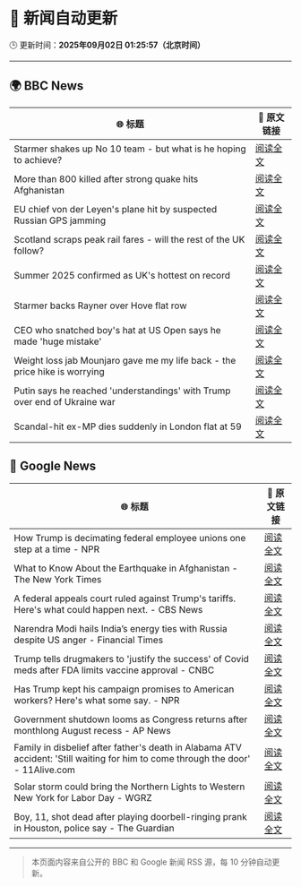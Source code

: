 # 🧠 新闻自动更新

🕒 更新时间：**2025年09月02日 01:25:57（北京时间）**

---

## 🌍 BBC News

| 🌐 标题 | 🔗 原文链接 |
|--------|-------------|
| Starmer shakes up No 10 team - but what is he hoping to achieve? | [阅读全文](https://www.bbc.com/news/articles/cd0d195md5eo?at_medium=RSS&at_campaign=rss) |
| More than 800 killed after strong quake hits Afghanistan | [阅读全文](https://www.bbc.com/news/articles/c3ezgy1zlvwo?at_medium=RSS&at_campaign=rss) |
| EU chief von der Leyen's plane hit by suspected Russian GPS jamming | [阅读全文](https://www.bbc.com/news/articles/c9d07z1439zo?at_medium=RSS&at_campaign=rss) |
| Scotland scraps peak rail fares - will the rest of the UK follow? | [阅读全文](https://www.bbc.com/news/articles/czxp9zl0k90o?at_medium=RSS&at_campaign=rss) |
| Summer 2025 confirmed as UK's hottest on record | [阅读全文](https://www.bbc.com/weather/articles/c1kz18d3wjro?at_medium=RSS&at_campaign=rss) |
| Starmer backs Rayner over Hove flat row | [阅读全文](https://www.bbc.com/news/articles/cy850l982v0o?at_medium=RSS&at_campaign=rss) |
| CEO who snatched boy's hat at US Open says he made 'huge mistake' | [阅读全文](https://www.bbc.com/news/articles/ce93klk0jpzo?at_medium=RSS&at_campaign=rss) |
| Weight loss jab Mounjaro gave me my life back - the price hike is worrying | [阅读全文](https://www.bbc.com/news/articles/cwyp9e1vyr6o?at_medium=RSS&at_campaign=rss) |
| Putin says he reached 'understandings' with Trump over end of Ukraine war | [阅读全文](https://www.bbc.com/news/articles/c0qljy44553o?at_medium=RSS&at_campaign=rss) |
| Scandal-hit ex-MP dies suddenly in London flat at 59 | [阅读全文](https://www.bbc.com/news/articles/cp8908jd3n1o?at_medium=RSS&at_campaign=rss) |

## 📰 Google News

| 🌐 标题 | 🔗 原文链接 |
|--------|-------------|
| How Trump is decimating federal employee unions one step at a time - NPR | [阅读全文](https://news.google.com/rss/articles/CBMiigFBVV95cUxNZUdZSml1SFpIdHJnbmUwalJqZFJaYmRaaFYtMUlibWo5dDM1QkNXVFJIMTlWdzNud29Bd2dCY0x2QVdoU2ZDczVvd3M1dUdybG1ZemNBMm5TbXdodHB4SklRYXJzSnFOVkNrbEFPZFBJcUhOX3ZVTWtGXzY1MWxFU2RyX1hYamFYZUE?oc=5) |
| What to Know About the Earthquake in Afghanistan - The New York Times | [阅读全文](https://news.google.com/rss/articles/CBMijwFBVV95cUxQTGxneThFQUFlcnJPZzdsZVhnVHRNeUh0eF81UnY4eENpd2twaDZZaFUwSzRrRDk3MWpnNWhHMi0ySGk2TnNXNGdnMmhIWG1TNjE4OHB5THhPeUFUVHpRdkVQWFVUcW1JQXJIeFIwOVhWRXVrYXFnUUdzQWxhNkozajF5emtMb21rWU8zU0JTcw?oc=5) |
| A federal appeals court ruled against Trump's tariffs. Here's what could happen next. - CBS News | [阅读全文](https://news.google.com/rss/articles/CBMingFBVV95cUxNTEJhTGhaR1dRa19SOHFlOVBSMTdBRUJUWG9VMU1DaW5yeHZyN0lJN25RLU1jaEFxZU83R1RLc25VeFh2dlpaeUhXZWxEWFNCNGZJMmQ2TW0tME9Wei1pc2tXcnRsOXJ0OThyVV9nRjVSaHVVd1YwSnRFNmtrRWJuVkhlc0UzanRaSzV3b0J5azltdmNWM01qTkI2V0FZUdIBowFBVV95cUxNLWlDM1ZQZDFLbEdBNUs1MEQwakwtLU01SzR4M0JDa0tXRXZKU1VRS1RVSVphTTdKNTFXN2lrTHhVMUpRWkdEcEJwZDNZLW9vVWo1NVh3Wld2YlRTNDg0VlEtS29jVFdiTlBfV3hHVl9GSHdzZ1RYZkNNbFhta1NXdkhUcEVaZE5jV3BjbU5Sbm4walpaNUFVa1ZQLTJ4SVB6Uk53?oc=5) |
| Narendra Modi hails India’s energy ties with Russia despite US anger - Financial Times | [阅读全文](https://news.google.com/rss/articles/CBMicEFVX3lxTE1GV3ZuNkVBRnJNdkttZkJIbkJMQ2JmSFFEd0VFT29wVWxfOWk3cXYwMExBX1dsTTZjUXNpLUZlaHgyVzRjR0RCa1FodElxMGwtOGRHX2I2UHl4LXBGdDk5Yk95dXd2VkJiTDBXcnJKdHQ?oc=5) |
| Trump tells drugmakers to 'justify the success' of Covid meds after FDA limits vaccine approval - CNBC | [阅读全文](https://news.google.com/rss/articles/CBMic0FVX3lxTE1BOWxHYXc5am43QVo2VmxydWN1Q3lfYUlWMWdxQnRsSVRCMEVBdDB3OVdBM0VmWHpKdEw3N3JDd1BTWVpvbWM0b3Exam5FQmxxWFUzaUFRM016dUt3WmR6Z3VRdU51WkFtZ2Y5Y1NmUnlfaTDSAXhBVV95cUxNTmg1RjNpZEc4eVpIUmNPeC1oaHZLUUdMZXJ0SE9Ndmw2U3BQYmFkLTdrSjZocEp2UW9rQWxwTjdJUGNkM2Q1V1NpdldWcEF3RUpKcElHQnJVTHpuWGk4OWJmVWh4UmpLMHVmTFVCOHFiTHRnSnpNOVU?oc=5) |
| Has Trump kept his campaign promises to American workers? Here's what some say. - NPR | [阅读全文](https://news.google.com/rss/articles/CBMiiAFBVV95cUxNdjU3WEZoaUdFeDJJeGZXeTl5bDV3MnRwWHB2NFBSdzd6VWZHa0tYRnVralNJcUNxS29vNXh4ZkVKX0ZPZXRMZjJCXzhaSmhmZ2o1c1ZfYTBvTVhFLUYyYUpvdnFVdGV0QndXSWFvejRvOHhxR2M3ZWJiOUtpRzQxeGJoc2JhRW80?oc=5) |
| Government shutdown looms as Congress returns after monthlong August recess - AP News | [阅读全文](https://news.google.com/rss/articles/CBMingFBVV95cUxQYWhlNENqeVJwUUdoUFNkZEpzSjZSdzZManFVSHBiTnFBYkhvT25LU1o1aV82S0dzTE90cl9NSW9YZEZETjhNdElDZTZ6Q3hKTjlZUVVQZUxCdDREbXhQSFpCdHR5SHV3MDB0cUdWbjNLc3UtQ2VUbDg3NllET0c0cVFJVmxFX09CbkhwUV9uazlQeFZneFdNcGluYml3QQ?oc=5) |
| Family in disbelief after father's death in Alabama ATV accident: 'Still waiting for him to come through the door' - 11Alive.com | [阅读全文](https://news.google.com/rss/articles/CBMi7wFBVV95cUxNY1d4M01JdTZJQV9yZnFiVm10M3dzOHpmOUNTOVh0QjFqcU0xUjRaUm1pRkthd2RYOVNkeVYza1dDanByRG1sZFVQQ3RjWGlHdmdZdXNpeUdpQWZham1TRnU4ZHpzWnhuN190SjZCSFFfQVlpTmVEejFYX2RvczB6bHBKWWFlVmlDMGtXWjhsVzIzUEJuZUVCOVpPMzR6REZZcFJiQ3dHYUJnQ1lfcEV5WTJpMDFBTDBJOXBRRFh6MjF3Y0EwLU13TlFiQjFRZHUwcWp6b0xSUWxhSEkxTC1ZQ0ZMTS1ZWklvTlBKUmFrNA?oc=5) |
| Solar storm could bring the Northern Lights to Western New York for Labor Day - WGRZ | [阅读全文](https://news.google.com/rss/articles/CBMizgFBVV95cUxQMk05dUNjNVNTazNENXpJNDROMERRR1A3WERmdWxQMDhFNWt4S19lMjNDUmpqenpwbGR3YnM4ZGE2aEMyR2MteENkZWpQUlhYcFpHNjYwbEtyQWpJbTRUS2dfdDBSdkI3LUl6UGgtZkIzbDhyN1htVFJsR2VqRVZLc0xsMk10NDZ6QUdvY2dteTlBVU5XV214TERXTURTZmwyai1GeDdWSk1lVnRtNEJxNDNEZU5uLTY2c2xIWldFYy0wRzhwVVFnU3VwU182Zw?oc=5) |
| Boy, 11, shot dead after playing doorbell-ringing prank in Houston, police say - The Guardian | [阅读全文](https://news.google.com/rss/articles/CBMikAFBVV95cUxNNnVZQjVsc2FOZlF0cWdMeFBHX1NKemZSNWJoV1NQZjE4RjJveFR1THVXTmIzTGNrUlVvR3ExMmdfS3hfVW5Pa3FYcEtrUFNpR2QzbEFfRUktTTBBbkRpN1luVUU4STJmTDg3VmZTMHZfLXNmSThJM09jRnIwYU9PejJhTEVfUzJnOWo3aXJrcUQ?oc=5) |

---
> 本页面内容来自公开的 BBC 和 Google 新闻 RSS 源，每 10 分钟自动更新。
